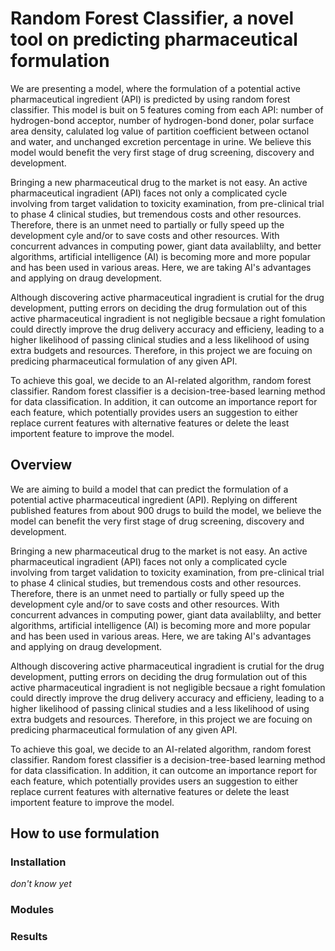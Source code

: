 # Random Forest Classifier, a novel tool on predicting pharmaceutical formulation

We are presenting a model, where the formulation of a potential active pharmaceutical ingredient (API) is predicted by using random forest classifier. This model is buit on 5 features coming from each API: number of hydrogen-bond acceptor, number of hydrogen-bond doner, polar surface area density, calulated log value of partition coefficient between octanol and water, and unchanged excretion percentage in urine. We believe this model would benefit the very first stage of drug screening, discovery and development.

Bringing a new pharmaceutical drug to the market is not easy. An active pharmaceutical ingradient (API) faces not only a complicated cycle involving from target validation to toxicity examination, from pre-clinical trial to phase 4 clinical studies, but tremendous costs and other resources. Therefore, there is an unmet need to partially or fully speed up the development cyle and/or to save costs and other resources. With concurrent advances in computing power, giant data availablilty, and better algorithms, artificial intelligence (AI) is becoming more and more popular and has been used in various areas. Here, we are taking AI's advantages and applying on draug development. 

Although discovering active pharmaceutical ingradient is crutial for the drug development, putting errors on deciding the drug formulation out of this active pharmaceutical ingradient is not negligible becsaue a right fomulation could directly improve the drug delivery accuracy and efficieny, leading to a higher likelihood of passing clinical studies and a less likelihood of using extra budgets and resources. Therefore, in this project we are focuing on predicing pharmaceutical formulation of any given API. 

To achieve this goal, we decide to an AI-related algorithm, random forest classifier. Random forest classifier is a decision-tree-based learning method for data classification. In addition, it can outcome an importance report for each feature, which potentially provides users an suggestion to either replace current features with alternative features or delete the least importent feature to improve the model. 

## Overview
We are aiming to build a model that can predict the formulation of a potential active pharmaceutical ingredient (API). Replying on different published features from about 900 drugs to build the model, we believe the model can benefit the very first stage of drug screening, discovery and development.

Bringing a new pharmaceutical drug to the market is not easy. An active pharmaceutical ingradient (API) faces not only a complicated cycle involving from target validation to toxicity examination, from pre-clinical trial to phase 4 clinical studies, but tremendous costs and other resources. Therefore, there is an unmet need to partially or fully speed up the development cyle and/or to save costs and other resources. With concurrent advances in computing power, giant data availablilty, and better algorithms, artificial intelligence (AI) is becoming more and more popular and has been used in various areas. Here, we are taking AI's advantages and applying on draug development. 

Although discovering active pharmaceutical ingradient is crutial for the drug development, putting errors on deciding the drug formulation out of this active pharmaceutical ingradient is not negligible becsaue a right fomulation could directly improve the drug delivery accuracy and efficieny, leading to a higher likelihood of passing clinical studies and a less likelihood of using extra budgets and resources. Therefore, in this project we are focuing on predicing pharmaceutical formulation of any given API. 

To achieve this goal, we decide to an AI-related algorithm, random forest classifier. Random forest classifier is a decision-tree-based learning method for data classification. In addition, it can outcome an importance report for each feature, which potentially provides users an suggestion to either replace current features with alternative features or delete the least importent feature to improve the model.
## How to use formulation
### Installation
*don't know yet*
### Modules
### Results
